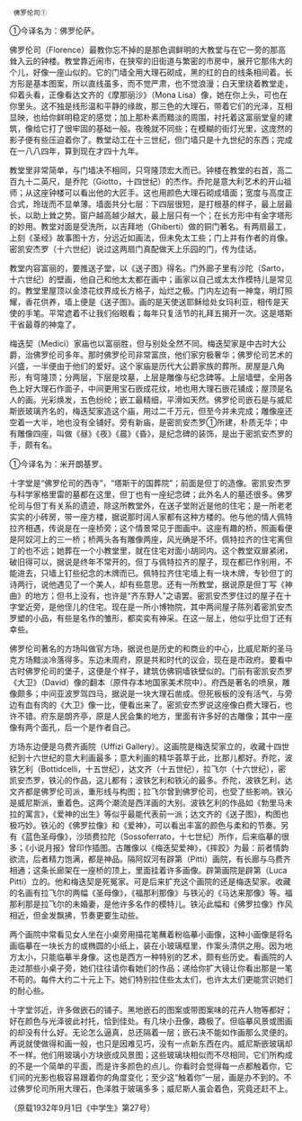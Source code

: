      佛罗伦司① 

   ①今译名为：佛罗伦萨。

   佛罗伦司（Florence）最教你忘不掉的是那色调鲜明的大教堂与在它一旁的那高耸入云的钟楼。教堂靠近闹市，在狭窄的旧街道与繁密的市房中，展开它那伟大的个儿，好像一座山似的。它的门墙全用大理石砌成，黑的红的白的线条相间着。长方形是基本图案，所以直线虽多，而不觉严肃，也不觉浪漫；白天里绕着教堂走，仰着头看，正像看达文齐的《摩那丽沙》（Mona Lisa）像，她在你上头，可也在你里头。这不独是线形温和平静的缘故，那三色的大理石，带着它们的光泽，互相显映，也给你鲜明稳定的感觉；加上那朴素而黯淡的周围，衬托着这富丽堂皇的建筑，像给它打了很牢固的基础一般。夜晚就不同些；在模糊的街灯光里，这庞然的影子便有些压迫着你了。教堂动工在十三世纪，但门墙只是十九世纪的东西；完成在一八八四年，算到现在才四十九年。

   教堂里非常简单，与门墙决不相同，只穹隆顶宏大而已。钟楼在教堂的右首，高二百九十二英尺，是乔陀（Giotto，十四世纪）的杰作。乔陀是意大利艺术的开山祖师；从这座钟楼可以看出他的大匠手。这也用颜色大理石砌成墙面；宽度与高度正合式，玲珑而不显单薄。墙面共分七层：下四层很短，是打根基的样子，最上层最长，以助上耸之势。窗户越高越少越大，最上层只有一个；在长方形中有金字塔形的妙用。教堂对面是受洗所，以吉拜地（Ghiberti）做的铜门著名。有两扇最工，上刻《圣经》故事图十方，分远近如画法，但未免太工些；门上并有作者的肖像。密凯安杰罗（十六世纪）说过这两扇门真配做天上乐园的门，传为佳话。 

   教堂内容富丽的，要推送子堂，以《送子图》得名。门外廊子里有沙陀（Sarto，十六世纪）的壁画，他自己和他太太都在画中；画家以自己或太太作模特儿是常见的。教堂里屋顶以金漆花纹界成长方格子，灿烂之极。门内左边有一神龛，明灯照耀，香花供养，墙上便是《送子图》。画的是天使送耶稣给处女玛利亚，相传是天使的手笔。平常遮着不让我们俗眼看；每年只复活节的礼拜五揭开一次。这是塔斯干省最尊的神龛了。 

   梅迭契（Medici）家庙也以富丽胜，但与别处全然不同。梅迭契家是中古时大公爵，治佛罗伦司多年。那时佛罗伦司非常富庶，他们家穷极奢华；佛罗伦司艺术的兴盛，一半便由于他们的爱好。这个家庙是历代大公爵家族的葬所。房屋是八角形，有穹隆顶；分两层，下层是坟墓，上层是雕像与纪念碑等。上层墙壁，全用各色上好大理石作面子，中间更用宝石嵌成花纹，地也用大理石嵌花铺成；屋顶是名人的画。光彩焕发，五色纷纶；嵌工最精细，平滑如天然。佛罗伦司嵌石是与威尼斯嵌玻璃齐名的，梅迭契家造这个庙，用过二千万元，但至今并未完成；雕像座还空着一大半，地也没有全铺好。旁有新庙，是密凯安杰罗①所建，朴质无华；中有雕像四座，叫做《昼》《夜》《晨》《昏》，是纪念碑的装饰，是出于密凯安杰罗的手，颇有名。 

   ①今译名为：米开朗基罗。

   十字堂是“佛罗伦司的西寺”，“塔斯干的国葬院”；前面是但丁的造像。密凯安杰罗与科学家格里雷的墓都在这里，但丁也有一座纪念碑；此外名人的墓还很多。佛罗伦司与但丁有关系的遗迹，除这所教堂外，在送子堂附近是他的住宅；是一所老老实实的小砖房，带一座方楼，据说那时阔人家都有这种方楼的。他与他的情人佩特拉齐相遇，传说是在一座桥旁；这个情景常见于图画中。这座有趣的桥，照画看便是阿奴河上的三一桥；桥两头各有雕像两座，风光确是不坏。佩特拉齐的住宅离但丁的也不远；她葬在一个小教堂里，就在住宅对面小胡同内。这个教堂双扉紧闭，破旧得可以，据说是终年不常开的。但丁与佩特拉齐的屋子，现在都已作别用，不能进去，只墙上钉些纪念的木牌而已。佩特拉齐住宅墙上有一块木牌，专钞但丁的诗两行，说他遇见了一个美人，却有些意思。还有一所教堂，据说原是但丁写《神曲》的地方；但书上没有，也许是“齐东野人”之语罢。密凯安杰罗住过的屋子在十字堂近旁，是他侄儿的住宅。现在是一所小博物院，其中两间屋子陈列着密凯安杰罗塑的小品，有些是名作的雏形，都奕奕有神采。在这一层上，他似乎比但丁还有幸些。 

   佛罗伦司著名的方场叫做官方场，据说也是历史的和商业的中心，比威尼斯的圣马克方场黯淡冷落得多。东边未周府，原是共和时代的议会，现在是市政府。要看中古时佛罗伦司的堡子，这便是个样子，建筑仿佛铜墙铁壁似的。门前有密凯安杰罗《大卫》（David）像的翻本（原件存本地国家美术院中）。府西是著名的喷泉，雕像颇多；中间亚波罗驾四马，据说是一块大理石凿成。但死板板的没有活气，与旁边有血有肉的《大卫》像一比，便看出来了。密凯安杰罗说这座像白费大理石，也许不错。府东是朗齐亭，原是人民会集的地方，里面有许多好的古雕像；其中一座像有两个面孔，后一个是作者自己。 

   方场东边便是乌费齐画院（Uffizi Gallery）。这画院是梅迭契家立的，收藏十四世纪到十六世纪的意大利画最多；意大利画的精华荟萃于此，比那儿都好。乔陀，波铁乞利（Bottidcelli，十五世纪），达文齐（十五世纪），拉飞尔（十六世纪），密凯安杰罗，铁沁的作品，这儿都有；波铁乞利和铁沁的最多。乔陀，波铁乞利，达文齐都是佛罗伦司派，重形线与构图；拉飞尔曾到佛罗伦司，也受了些影响。铁沁是威尼斯派，重着色。这两个潮流是西洋画的大别。波铁乞利的作品如《勃里马未拉的寓言》，《爱神的出生》等似乎最能代表前一派；达文齐的《送子图》，构图也极巧妙。铁沁的《佛罗拉像》和《爱神》，可以看出丰富的颜色与柔和的节奏。另有《蓝色圣母像》，沙琐费拉陀（Sossoferrato，十七世纪）所作，后来临摹的很多；《小说月报》曾印作插图。古雕像以《梅迭契爱神》，《摔跤》为最：前者情韵欲流，后者精力饱满，都是神品。隔阿奴河有辟第（Pitti）画院，有长廊与乌费齐相通；这条长廊架在一座桥的顶上，里面挂着许多画像。辟第画院是辟第（Luca Pitti）立的。他和梅迭契是死冤家。可是后来扩充这个画院的还是梅迭契家。收藏的名画有拉飞尔的两幅《圣母像》，《福那利那像》与铁沁的《马达来那像》等。福那利那是拉飞尔的未婚妻，是他许多名作的模特儿。铁沁此幅和《佛罗拉像》作风相近，但金发飘拂，节奏更要生动些。 

   两个画院中常看见女人坐在小桌旁用描花笔蘸着粉临摹小画像，这种小画像是将名画临摹在一块长方的或椭圆的小纸上，装在小玻璃框里，作案头清供之用。因为地方太小，只能临摹半身像。这也是西方一种特别的艺术，颇有些历史。看画院的人走过那些小桌子旁，她们往往请你看她们的作品；递给你扩大镜让你看出那是一笔不苟的。每件大约二十元上下。她们特别拉住些太太们，也许太太们更能赏识她们的耐心些。 

   十字堂邻近，许多做嵌石的铺子。黑地嵌石的图案或带图案味的花卉人物等都好；好在颜色与光泽彼此衬托，恰到佳处。有几块小丑像，趣极了。但临摹风景或图画的却没有什么好。无论怎么逼真，总还隔着一层；嵌石决不能如作画那么灵便的。再说就使做得和画一般，也只是因难见巧，没有一点新东西在内。威尼斯嵌玻璃却不一样。他们用玻璃小方块嵌成风景图；这些玻璃块相似而不尽相同，它们所构成的不是一个简单的平面，而是许多颜色的点儿。你看时会觉得每一点都触着你，它们间的光影也极容易跟着你的角度变化；至少这“触着你”一层，画是办不到的。不过佛罗伦司所用大理石，色泽胜于玻璃多多；威尼斯人虽会着色，究竟还赶不上。 

   （原载1932年9月1日《中学生》第27号） 

